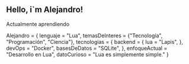 ## Hello, i`m Alejandro!

Actualmente aprendiendo

Alejandro = {
    lenguaje = "Lua",
    temasDeInteres = {"Tecnología", "Programación", "Ciencia"},
    tecnologias = {
        backend = {
            lua = "Lapis",
        },
        devOps = "Docker",
        basesDeDatos = "SQLite",
    },
    enfoqueActual = "Desarrollo en Lua",
    datoCurioso = "Lua es simplemente simple."
}

